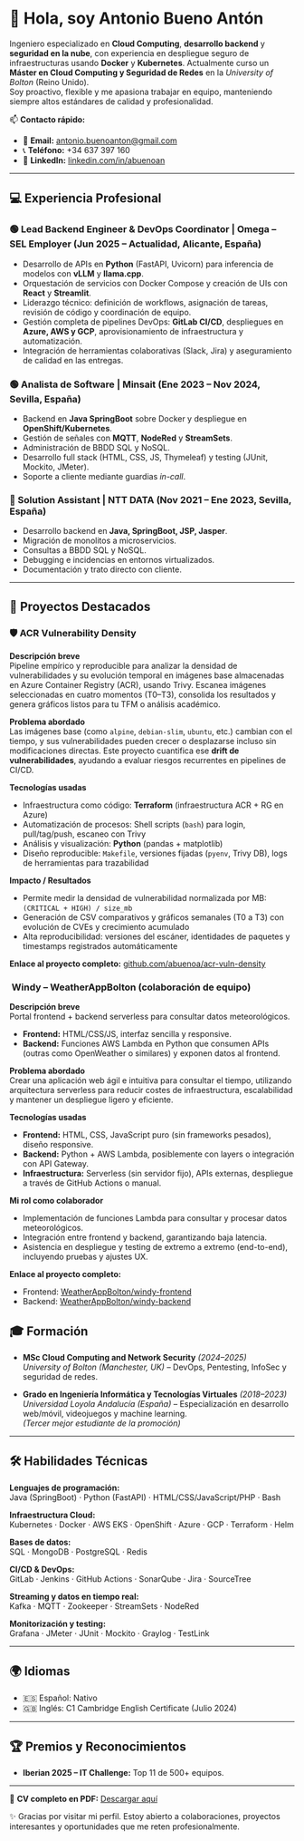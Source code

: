 # 👋 Hola, soy Antonio Bueno Antón  

Ingeniero especializado en **Cloud Computing**, **desarrollo backend** y **seguridad en la nube**, con experiencia en despliegue seguro de infraestructuras usando **Docker** y **Kubernetes**. Actualmente curso un **Máster en Cloud Computing y Seguridad de Redes** en la *University of Bolton* (Reino Unido).  
Soy proactivo, flexible y me apasiona trabajar en equipo, manteniendo siempre altos estándares de calidad y profesionalidad.  

📫 **Contacto rápido:**  
- 📧 **Email:** antonio.buenoanton@gmail.com  
- 📞 **Teléfono:** +34 637 397 160
- 💼 **LinkedIn:** [linkedin.com/in/abuenoan](https://www.linkedin.com/in/abuenoan)  

---

## 💻 Experiencia Profesional  

### 🟢 Lead Backend Engineer & DevOps Coordinator | **Omega – SEL Employer** (Jun 2025 – Actualidad, Alicante, España)  
- Desarrollo de APIs en **Python** (FastAPI, Uvicorn) para inferencia de modelos con **vLLM** y **llama.cpp**.  
- Orquestación de servicios con Docker Compose y creación de UIs con **React** y **Streamlit**.  
- Liderazgo técnico: definición de workflows, asignación de tareas, revisión de código y coordinación de equipo.  
- Gestión completa de pipelines DevOps: **GitLab CI/CD**, despliegues en **Azure, AWS y GCP**, aprovisionamiento de infraestructura y automatización.  
- Integración de herramientas colaborativas (Slack, Jira) y aseguramiento de calidad en las entregas.  

### 🟢 Analista de Software | **Minsait** (Ene 2023 – Nov 2024, Sevilla, España)  
- Backend en **Java SpringBoot** sobre Docker y despliegue en **OpenShift/Kubernetes**.  
- Gestión de señales con **MQTT**, **NodeRed** y **StreamSets**.  
- Administración de BBDD SQL y NoSQL.  
- Desarrollo full stack (HTML, CSS, JS, Thymeleaf) y testing (JUnit, Mockito, JMeter).  
- Soporte a cliente mediante guardias *in-call*.  

### 🔵 Solution Assistant | **NTT DATA** (Nov 2021 – Ene 2023, Sevilla, España)  
- Desarrollo backend en **Java, SpringBoot, JSP, Jasper**.  
- Migración de monolitos a microservicios.  
- Consultas a BBDD SQL y NoSQL.  
- Debugging e incidencias en entornos virtualizados.  
- Documentación y trato directo con cliente.  

---

## 🚀 Proyectos Destacados

### 🛡️ ACR Vulnerability Density
**Descripción breve**  
Pipeline empírico y reproducible para analizar la densidad de vulnerabilidades y su evolución temporal en imágenes base almacenadas en Azure Container Registry (ACR), usando Trivy. Escanea imágenes seleccionadas en cuatro momentos (T0–T3), consolida los resultados y genera gráficos listos para tu TFM o análisis académico.

**Problema abordado**  
Las imágenes base (como `alpine`, `debian-slim`, `ubuntu`, etc.) cambian con el tiempo, y sus vulnerabilidades pueden crecer o desplazarse incluso sin modificaciones directas. Este proyecto cuantifica ese **drift de vulnerabilidades**, ayudando a evaluar riesgos recurrentes en pipelines de CI/CD.

**Tecnologías usadas**  
- Infraestructura como código: **Terraform** (infraestructura ACR + RG en Azure)  
- Automatización de procesos: Shell scripts (`bash`) para login, pull/tag/push, escaneo con Trivy  
- Análisis y visualización: **Python** (pandas + matplotlib)  
- Diseño reproducible: `Makefile`, versiones fijadas (`pyenv`, Trivy DB), logs de herramientas para trazabilidad

**Impacto / Resultados**  
- Permite medir la densidad de vulnerabilidad normalizada por MB: `(CRITICAL + HIGH) / size_mb`  
- Generación de CSV comparativos y gráficos semanales (T0 a T3) con evolución de CVEs y crecimiento acumulado  
- Alta reproducibilidad: versiones del escáner, identidades de paquetes y timestamps registrados automáticamente

**Enlace al proyecto completo:** [github.com/abuenoa/acr-vuln-density](https://github.com/abuenoa/acr-vuln-density)  


### ​ Windy – WeatherAppBolton (colaboración de equipo)

**Descripción breve**  
Portal frontend + backend serverless para consultar datos meteorológicos.  
- **Frontend:** HTML/CSS/JS, interfaz sencilla y responsive.  
- **Backend:** Funciones AWS Lambda en Python que consumen APIs (outras como OpenWeather o similares) y exponen datos al frontend.

**Problema abordado**  
Crear una aplicación web ágil e intuitiva para consultar el tiempo, utilizando arquitectura serverless para reducir costes de infraestructura, escalabilidad y mantener un despliegue ligero y eficiente.

**Tecnologías usadas**  
- **Frontend:** HTML, CSS, JavaScript puro (sin frameworks pesados), diseño responsive.  
- **Backend:** Python + AWS Lambda, posiblemente con layers o integración con API Gateway.  
- **Infraestructura:** Serverless (sin servidor fijo), APIs externas, despliegue a través de GitHub Actions o manual.

**Mi rol como colaborador**  
- Implementación de funciones Lambda para consultar y procesar datos meteorológicos.  
- Integración entre frontend y backend, garantizando baja latencia.  
- Asistencia en despliegue y testing de extremo a extremo (end-to-end), incluyendo pruebas y ajustes UX.

**Enlace al proyecto completo:**  
- Frontend: [WeatherAppBolton/windy-frontend](https://github.com/WeatherAppBolton/windy-frontend)  
- Backend: [WeatherAppBolton/windy-backend](https://github.com/WeatherAppBolton/windy-backend)


## 🎓 Formación  

- **MSc Cloud Computing and Network Security** *(2024–2025)*  
  *University of Bolton (Manchester, UK)* – DevOps, Pentesting, InfoSec y seguridad de redes.  

- **Grado en Ingeniería Informática y Tecnologías Virtuales** *(2018–2023)*  
  *Universidad Loyola Andalucía (España)* – Especialización en desarrollo web/móvil, videojuegos y machine learning.  
  *(Tercer mejor estudiante de la promoción)*  

---

## 🛠️ Habilidades Técnicas  

**Lenguajes de programación:**  
Java (SpringBoot) · Python (FastAPI) · HTML/CSS/JavaScript/PHP · Bash  

**Infraestructura Cloud:**  
Kubernetes · Docker · AWS EKS · OpenShift · Azure · GCP · Terraform · Helm  

**Bases de datos:**  
SQL · MongoDB · PostgreSQL · Redis  

**CI/CD & DevOps:**  
GitLab · Jenkins · GitHub Actions · SonarQube · Jira · SourceTree  

**Streaming y datos en tiempo real:**  
Kafka · MQTT · Zookeeper · StreamSets · NodeRed  

**Monitorización y testing:**  
Grafana · JMeter · JUnit · Mockito · Graylog · TestLink  

---

## 🌍 Idiomas  
- 🇪🇸 Español: Nativo  
- 🇬🇧 Inglés: C1 Cambridge English Certificate (Julio 2024)  

---

## 🏆 Premios y Reconocimientos  
- **Iberian 2025 – IT Challenge:** Top 11 de 500+ equipos.  

---

📄 **CV completo en PDF:** [Descargar aquí](mailto:antonio.buenoanton@gmail.com)  

✨ Gracias por visitar mi perfil. Estoy abierto a colaboraciones, proyectos interesantes y oportunidades que me reten profesionalmente.  
